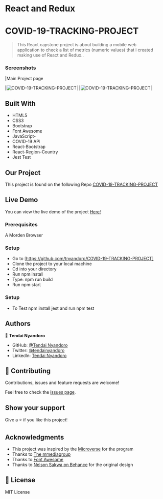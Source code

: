 # React and Redux
# COVID-19-TRACKING-PROJECT


> This React capstone project is about building a mobile web application to check a list of metrics (numeric values) that i created making use of React and Redux..

### Screenshots

|Main Project page

|![COVID-19-TRACKING-PROJECT](https://user-images.githubusercontent.com/30318155/133608553-e2c7ad1b-0a9b-4195-a723-8834fb4f3df1.png)|
|![COVID-19-TRACKING-PROJECT](https://user-images.githubusercontent.com/30318155/133609015-fde48e6e-1b4c-46c6-b1ca-acc0fa6daf8a.png)|

## Built With

- HTML5
- CSS3
- Bootstrap
- Font Awesome
- JavaScript-
- COVID-19 API
- React-Bootstrap
- React-Region-Country
- Jest Test

## Our Project

This project is found on the following Repo [COVID-19-TRACKING-PROJECT](https://github.com/tnyandoro/COVID-19-TRACKING-PROJECT/)

## Live Demo

You can view the live demo of the project [Here!](https://614255540bbc8400e31a7e9a--jolly-tereshkova-efa063.netlify.app/)

### Prerequisites

A Morden Browser

### Setup
- Go to [https://github.com/tnyandoro/COVID-19-TRACKING-PROJECT]
- Clone the project to your local machine
- Cd into your directory
- Run npm install
- Type: npm run build
- Run npm start

### Setup
- To Test npm install jest and run npm test
## Authors

👤 **Tendai Nyandoro**

- GitHub: [@Tendai Nyandoro](https://github.com/tnyandoro)
- Twitter: [@tendainyandoro](https://twitter.com/tendainyandoro)
- LinkedIn: [Tendai Nyandoro](https://www.linkedin.com/in/tendai-nyandoro/)

## 🤝 Contributing

Contributions, issues and feature requests are welcome!

Feel free to check the [issues page](https://github.com/tnyandoro/restaurant-page-webpack/issues).

## Show your support

Give a ⭐️ if you like this project!

## Acknowledgments

- This project was inspired by the [Microverse](https://www.microverse.org/) for the  program
- Thanks to [The mmediagroup](https://covid-api.mmediagroup.fr//)
- Thanks to [Font Awesome](https://fontawesome.com/)
- Thanks to [ Nelson Sakwa on Behance](https://www.behance.net/sakwadesignstudio/) for the original design


## 📝 License

MIT License

